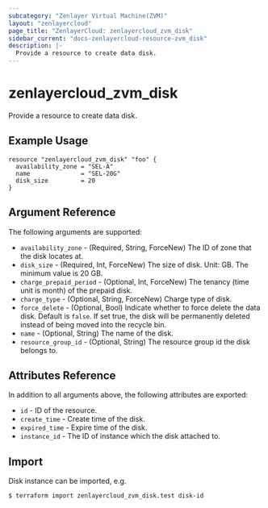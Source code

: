 ```yaml
---
subcategory: "Zenlayer Virtual Machine(ZVM)"
layout: "zenlayercloud"
page_title: "ZenlayerCloud: zenlayercloud_zvm_disk"
sidebar_current: "docs-zenlayercloud-resource-zvm_disk"
description: |-
  Provide a resource to create data disk.
---
```


# zenlayercloud_zvm_disk

Provide a resource to create data disk.

## Example Usage

```hcl
resource "zenlayercloud_zvm_disk" "foo" {
  availability_zone = "SEL-A"
  name              = "SEL-20G"
  disk_size         = 20
}
```

## Argument Reference

The following arguments are supported:

* `availability_zone` - (Required, String, ForceNew) The ID of zone that the disk locates at.
* `disk_size` - (Required, Int, ForceNew) The size of disk. Unit: GB. The minimum value is 20 GB.
* `charge_prepaid_period` - (Optional, Int, ForceNew) The tenancy (time unit is month) of the prepaid disk.
* `charge_type` - (Optional, String, ForceNew) Charge type of disk.
* `force_delete` - (Optional, Bool) Indicate whether to force delete the data disk. Default is `false`. If set true, the disk will be permanently deleted instead of being moved into the recycle bin.
* `name` - (Optional, String) The name of the disk.
* `resource_group_id` - (Optional, String) The resource group id the disk belongs to.

## Attributes Reference

In addition to all arguments above, the following attributes are exported:

* `id` - ID of the resource.
* `create_time` - Create time of the disk.
* `expired_time` - Expire time of the disk.
* `instance_id` - The ID of instance which the disk attached to.


## Import

Disk instance can be imported, e.g.

```
$ terraform import zenlayercloud_zvm_disk.test disk-id
```

